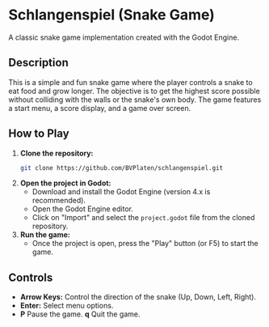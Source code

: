 # Schlangenspiel (Snake Game)

A classic snake game implementation created with the Godot Engine.

## Description

This is a simple and fun snake game where the player controls a snake to eat food and grow longer. The objective is to get the highest score possible without colliding with the walls or the snake's own body. The game features a start menu, a score display, and a game over screen.

## How to Play

1.  **Clone the repository:**
    ```bash
    git clone https://github.com/BVPlaten/schlangenspiel.git
    ```
2.  **Open the project in Godot:**
    *   Download and install the Godot Engine (version 4.x is recommended).
    *   Open the Godot Engine editor.
    *   Click on "Import" and select the `project.godot` file from the cloned repository.
3.  **Run the game:**
    *   Once the project is open, press the "Play" button (or F5) to start the game.

## Controls

*   **Arrow Keys:** Control the direction of the snake (Up, Down, Left, Right).
*   **Enter:** Select menu options.
*   **P** Pause the game.
    **q** Quit the game.
